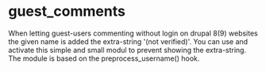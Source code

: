 # guest_comments
When letting guest-users commenting without login on drupal 8(9) websites the given name is added the extra-string '(not verified)'. You can use and activate this simple and small modul to prevent showing the extra-string.  The module is based on the preprocess_username() hook.
